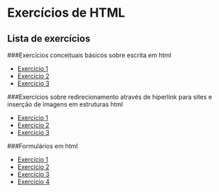 # Exercícios de HTML

## Lista de exercícios

###Exercícios conceituais básicos sobre escrita em html

- [Exercício 1](./public/exercício_01.html)
- [Exercício 2](./public/exercício_02.html)
- [Exercício 3](./public/exercício_03.html)
  
###Exercícios sobre redirecionamento através de hiperlink para sites e inserção de imagens em estruturas html

- [Exercício 1](./pages/exercício_01.html)
- [Exercício 2](./pages/exercício_02.html)
- [Exercício 3](./pages/exercício_03.html)

###Formulários em html 

- [Exercício 1](./forms/../form_cadastro.html)
- [Exercício 2](./forms/../form_login_simples.html)
- [Exercício 3](./forms/../form_registro_login.html)
- [Exercício 4](./forms/pages/../../formulario.html)
